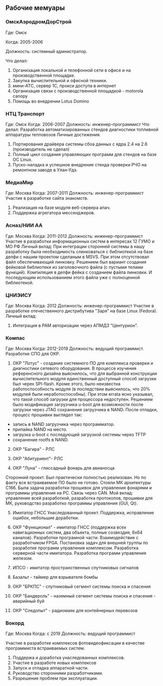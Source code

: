 ## Рабочие мемуары


### ОмскАэродромДорСтрой
Где: Омск

Когда: 2005-2006

Должность: системный адмнистратор.

Что делал: 
1. Организация локальной и телефонной сети в офисе и на производственной площадке.
2. Закупка вычислительной и офисной техники.
3. мини-АТС, сервер 1С, прокси доступа в интернет
4. Организация связи с производственной площадкой - motorola canopy
5. Помощь во внедрении Lotus Domino 

### НТЦ Транспорт
Где:   Омск
Когда: 2006-2007 
Должность: инженер-программист
Что делал:
Разработка автоматизированных стендов диагностики топливной аппаратуры тепловозов
Личные достижения.
1. Портирования драйвера системы сбоа данных с ядра 2.4 на 2.6 (производитель не сделал)
2. Полный цикл создания управляющих программ для стендов на базе ОС Linux. 
3. Пуско-наладка и успешное внедрение стенда проверки РЧО на ремонтном заводе в Улан-Удэ.

### МедиаМир
Где:   Москва
Когда: 2007-2011 
Должность: инженер-программист
Участие в разработке сайта знакомств.
1. Реализация на базе модуля веб-сервера апач.
2. Поддержка агрегатора мессенджеров.

### Асназ/НИИ АА
Где:   Москва
Когда: 2011-2012 
Должность: инженер-программист
Участие в разработки информационных систем в интересах 12 ГУМО и МО РФ
Личный вклад:
При интеграции сторонней системы в нашу разработку была необходимость слинковаться с библиотекой на базе делфи
с нашим проектом сделаным в MSVS. При этом отсутствовал файл обеспечивающий линковку. 
Решением был вариант создания фейковой библиотеки из заголовочного файла (с пустыми телами функций).
Компиляция в делфи фейка с созданием файла линковки. И последующим использованием этого файла уже с полноценной библиотекой.

### ЦНИЭИСУ
Где:   Москва
Когда: 2012 
Должность: инженер-программист
Участие в разработке отечественного дистрибутива "Заря" на базе Linux (Fedora).
Личный вклад: 
1. Интеграция в PAM авторизации через АПМДЗ "Центурион".

### Компас
Где:   Москва
Когда: 2012-2019 
Должность: ведущий программист. Разработке СПО для ОКР.

1. ОКР "Лотус" - создание системного ПО для комплекса проверки и диагностики сетевого оборудования.
В процессе изучения референсного дизайна выяснилось, что для выбранной конструкции вычислительного модуля единственный доступный способ загрузки был черех SPI-flash.
Кроме этого, было неизвестна работоспособность модуля (в последствии выяснилось, что 20% модулей были неработоспособны).
При этом errata ясно указывал, что такой способ загрузки для процессора недоступен. Решением было модификация загрузчика u-boot  для возможности после загрузки через JTAG сохранения загрузчика в NAND. После отладки, процесс прошивки выглядел так:
- запись в NAND загрузчика через программатор.
- припайка NAND на место. 
- загрузка u-boot с последующей загрузкой системы через TFTP
- сохранение rootfs в NAND.

2. ОКР "Багира" - РЛС

3. ОКР "Абитуриент"- РЛС

4. ОКР "Луна" - глиссадный фонарь для авианосца

Сторонний проект. Был практически полностью реализован. Но по факту все встраиваемое ПО было не готово.
Стояли МК архитектуры C166. Была задача разработки прошивок для управления фонарями и программы управления на PC.
Связь через CAN. 
Мой вклад: управление всей разработкой, разработка протоколов, прошивки для МК, руководство разработко программы управления (GUI, Qt).

5. Имитатор ГНСС
Унаследованный проект. Поддержка, исправление ошибок, небольшие доработки.

6. ОКР "Функционал" - имитатор ГНСС (поддержка всех навигационных систем, два объекта, полные созвездия, 6x64 каналов).
Разработки програмной части. Взаимодействие с разработчиком FPGA. Постановка задач для внешней группы по разработке программ управления комплексом.
Разработка серверной части имитатора. Разработка программ управления железом.

7. ИПСО - имитатор пространственных спутниковых сигналов

8. Базальт - таймер для взрывателя бомбы

9. ОКР "БРКПС" - спутниковый сегмент системы поиска и спасения

10. ОКР "Бандероль"  - наземный сегмент системы поиска и спасения - аварийный буй

11. ОКР "Следопыт" - радиомаяк для контейнерных перевозов

### Вокорд
Где:   Москва
Когда: с 2019
Должность: ведущий программист

Участие в разработке комплексов фотовидеофиксации в качестве программиста встраиваемых систем.
1. Поддержа и доработка унаследованных комплексов.
2. Участие в разработе новых комплексов
3. Запуск и отладка аппаратной части.
4. Руководство сторонними разработчиками.
5. Разрешение проблем при эксплуатации.

